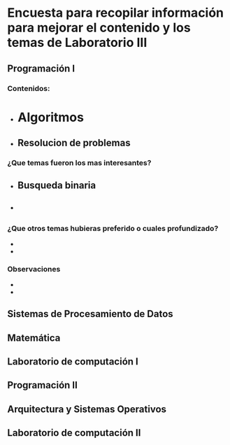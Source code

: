 # Encuesta para recopilar información para mejorar el contenido y los temas de Laboratorio III 
## Programación I 
### Contenidos:
* # Algoritmos
* ## Resolucion de problemas
### ¿Que temas fueron los mas interesantes?
* ## Busqueda binaria
* ## 
### ¿Que otros temas hubieras preferido o cuales profundizado?
*
*
### Observaciones 
*
*
## Sistemas de Procesamiento de Datos

## Matemática

## Laboratorio de computación I

## Programación II

## Arquitectura y Sistemas Operativos

## Laboratorio de computación II
